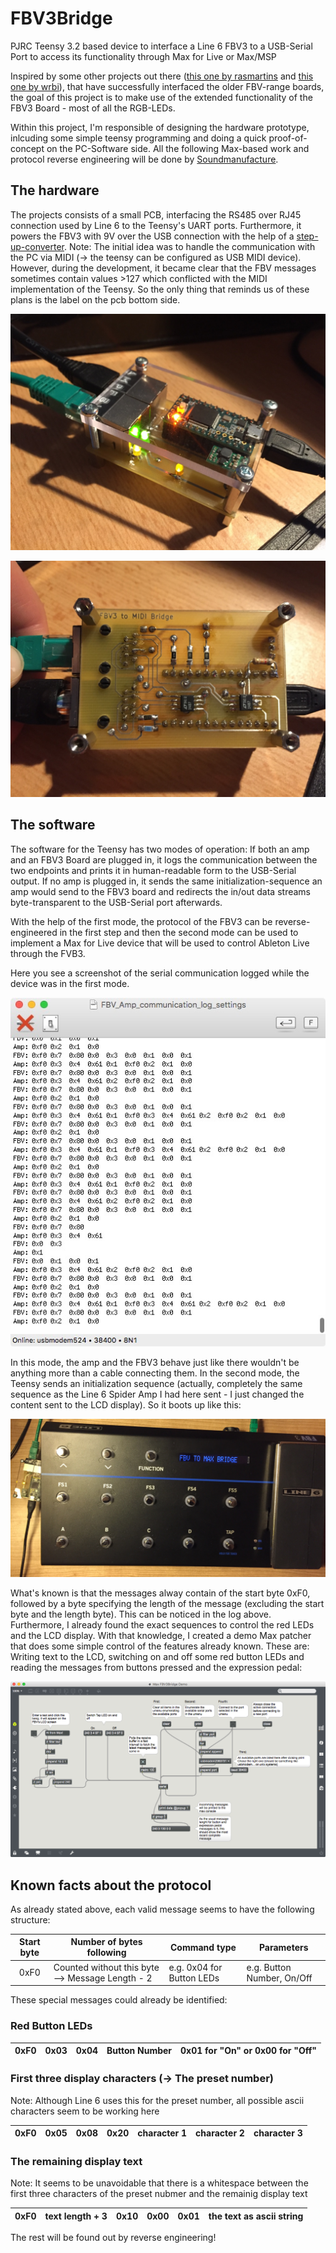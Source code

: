 # FBV3Bridge
PJRC Teensy 3.2 based device to interface a Line 6 FBV3 to a USB-Serial Port to access its functionality through Max for Live or Max/MSP

Inspired by some other projects out there ([this one by rasmartins](https://github.com/rasmartins/fbv2kpa) and [this one by wrbi](https://github.com/wrbi/FBV2MIDI)), that have successfully interfaced the older FBV-range boards, the goal of this project is to make use of the extended functionality of the FBV3 Board - most of all the RGB-LEDs.

Within this project, I'm responsible of designing the hardware prototype, inlcuding some simple teensy programming and doing a quick proof-of-concept on the PC-Software side. All the following Max-based work and protocol reverse engineering will be done by [Soundmanufacture](http://soundmanufacture.net/index.html).

## The hardware

The projects consists of a small PCB, interfacing the RS485 over RJ45 connection used by Line 6 to the Teensy's UART ports. Furthermore, it powers the FBV3 with 9V over the USB connection with the help of a [step-up-converter](http://www.exp-tech.de/pololu-9v-step-up-spannungsregler-u3v12f9?gclid=EAIaIQobChMIjeqa2Kyz1QIVxZ0bCh1xqQB0EAQYAiABEgIhRfD_BwE). Note: The initial idea was to handle the communication with the PC via MIDI (-> the teensy can be configured as USB MIDI device). However, during the development, it became clear that the FBV messages sometimes contain values >127 which conflicted with the MIDI implementation of the Teensy. So the only thing that reminds us of these plans is the label on the pcb bottom side.

![Hardware top view](Doc/Images/Hardware_top.jpg "Hardware top view")

![Hardware bottom view](Doc/Images/Hardware_bottom.jpg "Hardware bottom view")

## The software
The software for the Teensy has two modes of operation: If both an amp and an FBV3 Board are plugged in, it logs the communication between the two endpoints and prints it in human-readable form to the USB-Serial output. If no amp is plugged in, it sends the same initialization-sequence an amp would send to the FBV3 board and redirects the in/out data streams byte-transparent to the USB-Serial port afterwards.

With the help of the first mode, the protocol of the FBV3 can be reverse-engineered in the first step and then the second mode can be used to implement a Max for Live device that will be used to control Ableton Live through the FVB3.

Here you see a screenshot of the serial communication logged while the device was in the first mode.

![goSerial screenshot](Doc/Images/goSerial_sreenshot.jpg "goSerial Screenshot")

In this mode, the amp and the FBV3 behave just like there wouldn't be anything more than a cable connecting them.
In the second mode, the Teensy sends an initialization sequence (actually, completely the same sequence as the Line 6 Spider Amp I had here sent - I just changed the content sent to the LCD display). So it boots up like this:

![Teensy initialized the FBV3](Doc/Images/IMG_1955.JPG "Teensy initialized the FBV3")

What's known is that the messages alway contain of the start byte 0xF0, followed by a byte specifying the length of the message (excluding the start byte and the length byte). This can be noticed in the log above. Furthermore, I already found the exact sequences to control the red LEDs and the LCD display. With that knowledge, I created a demo Max patcher that does some simple control of the features already known. These are: Writing text to the LCD, switching on and off some red button LEDs and reading the messages from buttons pressed and the expression pedal:

![Max screenshot](Doc/Images/Max_patcher.tiff "Max screenshot")

## Known facts about the protocol

As already stated above, each valid message seems to have the following structure:

| Start byte | Number of bytes following                        | Command type              | Parameters                 |
|:----------:|--------------------------------------------------|---------------------------|----------------------------|
| 0xF0       | Counted without this byte --> Message Length - 2 | e.g. 0x04 for Button LEDs | e.g. Button Number, On/Off |

These special messages could already be identified:
### Red Button LEDs

| 0xF0 | 0x03 | 0x04 | Button Number | 0x01 for "On" or 0x00 for "Off" |
|:----:|:----:|:----:|:-------------:|:-------------------------------:|

### First three display characters (-> The preset number)
Note: Although Line 6 uses this for the preset number, all possible ascii characters seem to be working here

| 0xF0 | 0x05 | 0x08 | 0x20 | character 1 | character 2 | character 3 |
|:----:|:----:|:----:|:----:|:-----------:|:-----------:|:-----------:|

### The remaining display text
Note: It seems to be unavoidable that there is a whitespace between the first three characters of the preset nubmer and the remainig display text

| 0xF0 | text length + 3 | 0x10 | 0x00 | 0x01 | the text as ascii string |
|:----:|:---------------:|:----:|:----:|:----:|:------------------------:|

The rest will be found out by reverse engineering!
